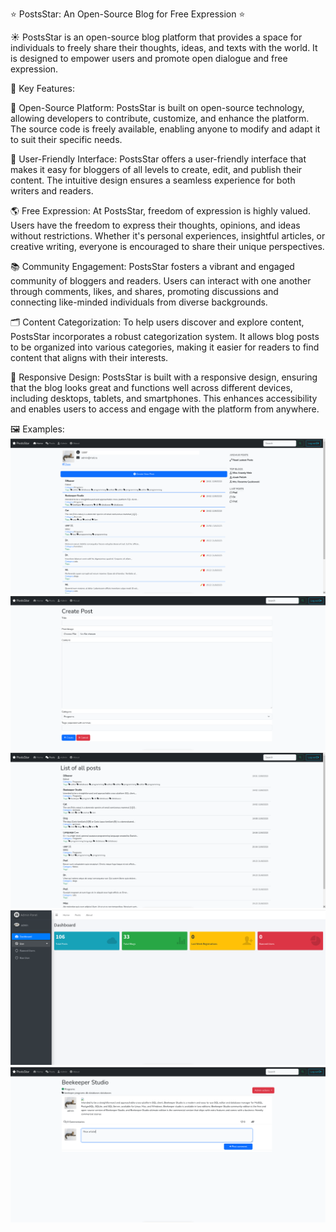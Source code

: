 ⭐ PostsStar: An Open-Source Blog for Free Expression ⭐

☀️ PostsStar is an open-source blog platform that provides a space for individuals to freely share their thoughts, ideas, and texts with the world. It is designed to empower users and promote open dialogue and free expression.

🔑 Key Features:

🍏 Open-Source Platform: PostsStar is built on open-source technology, allowing developers to contribute, customize, and enhance the platform. The source code is freely available, enabling anyone to modify and adapt it to suit their specific needs.

👥 User-Friendly Interface: PostsStar offers a user-friendly interface that makes it easy for bloggers of all levels to create, edit, and publish their content. The intuitive design ensures a seamless experience for both writers and readers.

🌎 Free Expression: At PostsStar, freedom of expression is highly valued. Users have the freedom to express their thoughts, opinions, and ideas without restrictions. Whether it's personal experiences, insightful articles, or creative writing, everyone is encouraged to share their unique perspectives.

📚 Community Engagement: PostsStar fosters a vibrant and engaged community of bloggers and readers. Users can interact with one another through comments, likes, and shares, promoting discussions and connecting like-minded individuals from diverse backgrounds.

🗂️ Content Categorization: To help users discover and explore content, PostsStar incorporates a robust categorization system. It allows blog posts to be organized into various categories, making it easier for readers to find content that aligns with their interests.

🎨 Responsive Design: PostsStar is built with a responsive design, ensuring that the blog looks great and functions well across different devices, including desktops, tablets, and smartphones. This enhances accessibility and enables users to access and engage with the platform from anywhere.

🖼 Examples:
![alt text](https://github.com/DanyloDmytruk/PostsStar/blob/main/ex1.png?raw=true)
![alt text](https://github.com/DanyloDmytruk/PostsStar/blob/main/ex2.png?raw=true)
![alt text](https://github.com/DanyloDmytruk/PostsStar/blob/main/ex3.png?raw=true)
![alt text](https://github.com/DanyloDmytruk/PostsStar/blob/main/ex4.png?raw=true)
![alt text](https://github.com/DanyloDmytruk/PostsStar/blob/main/ex5.png?raw=true)
